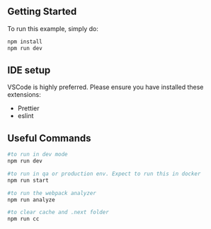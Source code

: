 ## Getting Started

To run this example, simply do:

```sh
npm install
npm run dev
```

## IDE setup

VSCode is highly preferred. Please ensure you have installed these extensions:

- Prettier
- eslint

## Useful Commands

```sh
#to run in dev mode
npm run dev

#to run in qa or production env. Expect to run this in docker
npm run start

#to run the webpack analyzer
npm run analyze

#to clear cache and .next folder
npm run cc
```
